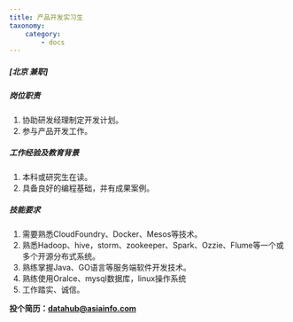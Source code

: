 ```yaml
---
title: 产品开发实习生
taxonomy:
    category:
        - docs
---
```


##### **[北京  兼职]**

##### 岗位职责
1. 协助研发经理制定开发计划。
2. 参与产品开发工作。

##### 工作经验及教育背景
1. 本科或研究生在读。
2. 具备良好的编程基础，并有成果案例。

##### 技能要求
1. 需要熟悉CloudFoundry、Docker、Mesos等技术。
2. 熟悉Hadoop、hive，storm、zookeeper、Spark、Ozzie、Flume等一个或多个开源分布式系统。
3. 熟练掌握Java、GO语言等服务端软件开发技术。
4. 熟练使用Oralce、mysql数据库，linux操作系统
5. 工作踏实、诚信。

**投个简历：datahub@asiainfo.com**